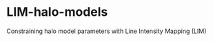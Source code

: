 LIM-halo-models
===============

Constraining halo model parameters with Line Intensity Mapping (LIM)
